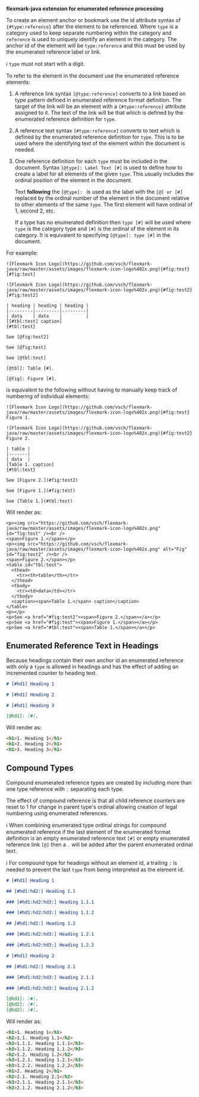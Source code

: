 **flexmark-java extension for enumerated reference processing**

To create an element anchor or bookmark use the id attribute syntax of `{#type:reference}` after
the element to be referenced. Where `type` is a category used to keep separate numbering within
the category and `reference` is used to uniquely identify an element in the category. The anchor
id of the element will be `type:reference` and this must be used by the enumerated reference
label or link.

:information_source: `type` must not start with a digit.

To refer to the element in the document use the enumerated reference elements:

1. A reference link syntax `[@type:reference]` converts to a link based on type pattern defined
   in enumerated reference format definition. The target of the link will be an element with a
   `{#type:reference}` attribute assigned to it. The text of the link will be that which is
   defined by the enumerated reference definition for `type`.

2. A reference text syntax `[#type:reference]` converts to text which is defined by the
   enumerated reference definition for `type`. This is to be used where the identifying text of
   the element within the document is needed.

3. One reference definition for each `type` must be included in the document. Syntax `[@type]:
   Label Text [#]` is used to define how to create a label for all elements of the given `type`.
   This usually includes the ordinal position of the element in the document.

   Text **following** the `[@type]: ` is used as the label with the `[@] or [#]` replaced by the
   ordinal number of the element in the document relative to other elements of the same `type`.
   The first element will have ordinal of 1, second 2, etc.

   If a type has no enumerated definition then `type [#]` will be used where `type` is the
   category type and `[#]` is the ordinal of the element in its category. It is equivalent to
   specifying `[@type]: type [#]` in the document.

For example:

```
![Flexmark Icon Logo](https://github.com/vsch/flexmark-java/raw/master/assets/images/flexmark-icon-logo%402x.png){#fig:test}   
[#fig:test]

![Flexmark Icon Logo](https://github.com/vsch/flexmark-java/raw/master/assets/images/flexmark-icon-logo%402x.png){#fig:test2}   
[#fig:test2]

| heading | heading | heading |
|---------|---------|---------|
| data    | data    |         |
[[#tbl:test] caption]
{#tbl:test}

See [@fig:test2]

See [@fig:test]

See [@tbl:test]

[@tbl]: Table [#].

[@fig]: Figure [#].
```

is equivalent to the following without having to manually keep track of numbering of individual
elements:

```
![Flexmark Icon Logo](https://github.com/vsch/flexmark-java/raw/master/assets/images/flexmark-icon-logo%402x.png){#fig:test}  
Figure 1.

![Flexmark Icon Logo](https://github.com/vsch/flexmark-java/raw/master/assets/images/flexmark-icon-logo%402x.png){#fig:test2}  
Figure 2.

| table |
|-------|
| data  |
[Table 1. caption]
{#tbl:test}

See [Figure 2.](#fig:test2)

See [Figure 1.](#fig:test)

See [Table 1.](#tbl:test)

```

Will render as:

```
<p><img src="https://github.com/vsch/flexmark-java/raw/master/assets/images/flexmark-icon-logo%402x.png" id="fig:test" /><br />
<span>Figure 1.</span></p>
<p><img src="https://github.com/vsch/flexmark-java/raw/master/assets/images/flexmark-icon-logo%402x.png" alt="Fig" id="fig:test2" /><br />
<span>Figure 2.</span></p>
<table id="tbl:test">
  <thead>
    <tr><th>table</th></tr>
  </thead>
  <tbody>
    <tr><td>data</td></tr>
  </tbody>
  <caption><span>Table 1.</span> caption</caption>
</table>
<p></p>
<p>See <a href="#fig:test2"><span>Figure 2.</span></a></p>
<p>See <a href="#fig:test"><span>Figure 1.</span></a></p>
<p>See <a href="#tbl:test"><span>Table 1.</span></a></p>
```

## Enumerated Reference Text in Headings

Because headings contain their own anchor id an enumerated reference with only a `type` is
allowed in headings and has the effect of adding an incremented counter to heading text.

```markdown
# [#hd1] Heading 1

# [#hd1] Heading 2

# [#hd1] Heading 3

[@hd1]: [#].
```

Will render as:

```html
<h1>1. Heading 1</h1>
<h1>2. Heading 2</h1>
<h1>3. Heading 3</h1>
```

## Compound Types

Compound enumerated reference types are created by including more than one type reference with
`:` separating each type.

The effect of compound reference is that all child reference counters are reset to 1 for change
in parent type's ordinal allowing creation of legal numbering using enumerated references.

:information_source: When combining enumerated type ordinal strings for compound enumerated
reference if the last element of the enumerated format definition is an empty enumerated
reference text `[#]` or empty enumerated reference link `[@]` then a `.` will be added after the
parent enumerated ordinal text.

:information_source: For compound type for headings without an element id, a trailing `:` is
needed to prevent the last `type` from being interpreted as the element id.

```markdown
# [#hd1] Heading 1

## [#hd1:hd2:] Heading 1.1

### [#hd1:hd2:hd3:] Heading 1.1.1

### [#hd1:hd2:hd3:] Heading 1.1.2

## [#hd1:hd2:] Heading 1.2

### [#hd1:hd2:hd3:] Heading 1.2.1

### [#hd1:hd2:hd3:] Heading 1.2.2

# [#hd1] Heading 2

## [#hd1:hd2:] Heading 2.1

### [#hd1:hd2:hd3:] Heading 2.1.1

### [#hd1:hd2:hd3:] Heading 2.1.2

[@hd1]: [#].
[@hd2]: [#].
[@hd2]: [#].
```

Will render as:

```html
<h1>1. Heading 1</h1>
<h2>1.1. Heading 1.1</h2>
<h3>1.1.1. Heading 1.1.1</h3>
<h3>1.1.2. Heading 1.1.2</h3>
<h2>1.2. Heading 1.2</h2>
<h3>1.2.1. Heading 1.2.1</h3>
<h3>1.2.2. Heading 1.2.2</h3>
<h1>2. Heading 2</h1>
<h2>2.1. Heading 2.1</h2>
<h3>2.1.1. Heading 2.1.1</h3>
<h3>2.1.2. Heading 2.1.2</h3>
```

